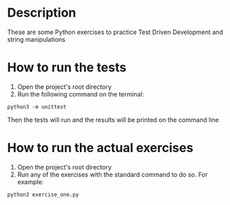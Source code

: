 # Description
These are some Python exercises to practice 
Test Driven Development and string manipulations

# How to run the tests
1) Open the project's root directory
2) Run the following command on the terminal:
```
python3 -m unittest
```

Then the tests will run and the results will be printed on the command line

# How to run the actual exercises
1) Open the project's root directory
2) Run any of the exercises with the standard command to do so. For example: 
```
python3 exercise_one.py
```
